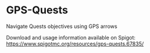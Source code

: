 # GPS-Quests
Navigate Quests objectives using GPS arrows

Download and usage information available on Spigot: https://www.spigotmc.org/resources/gps-quests.67835/